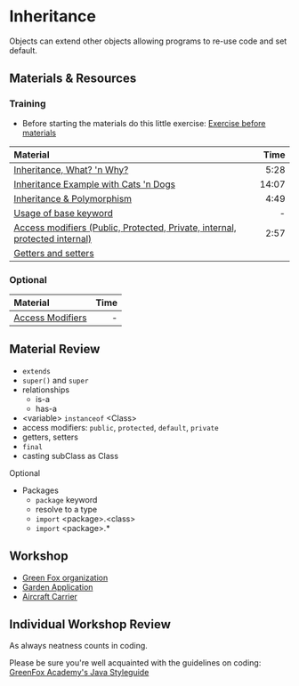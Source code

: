 # Inheritance
Objects can extend other objects allowing programs to re-use code and set default.

## Materials & Resources

### Training
- Before starting the materials do this little exercise: [Exercise before materials](green-fox/java/green-fox-shorter-java.md)


| Material | Time |
|:-------- |-----:|
|[Inheritance, What? 'n Why?](https://www.youtube.com/watch?v=18f41HX2gHk)|5:28|
|[Inheritance Example with Cats 'n Dogs](https://www.youtube.com/watch?v=EiBCF7rYRtI)|14:07|
|[Inheritance & Polymorphism](https://www.youtube.com/watch?v=18D8R3hwYW8)|4:49|
|[Usage of base keyword](https://docs.microsoft.com/en-us/dotnet/csharp/language-reference/keywords/base)|-|
|[Access modifiers (Public, Protected, Private, internal, protected internal)](https://www.youtube.com/watch?v=-pcbDvUh4e0)|2:57|
|[Getters and setters](https://docs.microsoft.com/en-us/dotnet/csharp/programming-guide/classes-and-structs/using-properties)||


### Optional
| Material | Time |
|:-------- |-----:|
|[Access Modifiers](http://www.msdotnet.co.in/2012/06/access-specifier-or-modifier-in-c.html#.Wb-wnGeCyV4)|-|

## Material Review
- `extends`
- `super()` and `super`
- relationships
  - is-a
  - has-a
- &lt;variable&gt; `instanceof` &lt;Class&gt;
- access modifiers: `public`, `protected`, `default`, `private`
- getters, setters
- `final`
- casting subClass as Class

Optional
- Packages
  -  `package` keyword
  - resolve to a type
  - `import` &lt;package&gt;.&lt;class&gt;
  - `import` &lt;package&gt;.*

## Workshop
- [Green Fox organization](green-fox/java/green-fox-java.md)
- [Garden Application](garden-app/garden-app.md)
- [Aircraft Carrier](aircraft-carrier/aircraft-carrier.md)


## Individual Workshop Review
As always neatness counts in coding.

Please be sure you're well acquainted with the guidelines on coding: [GreenFox Academy's Java Styleguide](../../styleguide/java.md)

